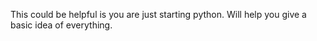 This could be helpful is you are just starting python. Will help you give a basic idea of everything.
